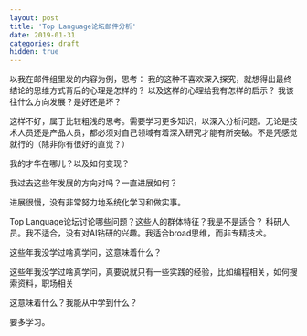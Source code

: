 ```yaml
---
layout: post
title: 'Top Language论坛邮件分析'
date: 2019-01-31
categories: draft
hidden: true
---
```


以我在邮件组里发的内容为例，思考：
我的这种不喜欢深入探究，就想得出最终结论的思维方式背后的心理是怎样的？
以及这样的心理给我有怎样的启示？
我该往什么方向发展？是好还是坏？

这样不好，属于比较粗浅的思考。需要学习更多知识，以深入分析问题。无论是技术人员还是产品人员，都必须对自己领域有着深入研究才能有所突破。不是凭感觉就行的（除非你有很好的直觉？）

我的才华在哪儿？以及如何变现？

我过去这些年发展的方向对吗？一直进展如何？

进展很慢，没有非常努力地系统化学习和做实事。

Top Language论坛讨论哪些问题？这些人的群体特征？我是不是适合？
科研人员。我不适合，没有对AI钻研的兴趣。我适合broad思维，而非专精技术。

这些年我没学过啥真学问，这意味着什么？

这些年我没学过啥真学问，真要说就只有一些实践的经验，比如编程相关，如何搜索资料，职场相关

这意味着什么？我能从中学到什么？

要多学习。